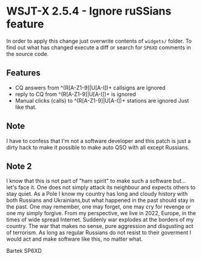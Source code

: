 # WSJT-X 2.5.4 - Ignore ruSSians feature

In order to apply this change just overwrite contents of `widgets/` folder.
To find out what has changed execute a diff or search for `SP6XD` comments
in the source code.

## Features
- CQ answers from ^(R[A-Z1-9]|U[A-I])+ callsigns are ignored
- reply to CQ from ^(R[A-Z1-9]|U[A-I])+ is ignored
- Manual clicks (calls) to ^(R[A-Z1-9]|U[A-I])+ stations are ignored
Just like that.

## Note

I have to confess that I'm not a software developer and this patch is just 
a dirty hack to make it possible to make auto QSO with all except Russians.

## Note 2
I know that this is not part of "ham spirit" to make such a software but...
let's face it. One does not simply attack its neighbour and expects others
to stay quiet. As a Pole I know my country has long and cloudy history with 
both Russians and Ukrainians,but what happened in the past should stay in the past.
One may remember, one may forget, one may cry for revenge or one my simply forgive.
From my perspective, we live in 2022, Europe, in the times of wide spread Internet.
Suddenly war explodes at the borders of my country. The war that makes no sense,
pure aggression and disgusting act of terrorism. As long as regular Russians do not 
resist to their goverment I would act and make software like this, no matter what.

Bartek SP6XD

